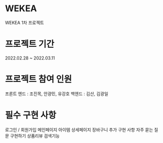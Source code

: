 # WEKEA

WEKEA 1차 프로젝트

# 프로젝트 기간

2022.02.28 ~ 2022.03.11

# 프로젝트 참여 인원

프론트 엔드 : 조진목, 안광민, 유강호 백엔드 : 김산, 김광일

# 필수 구현 사항

로그인 / 회원가입
메인페이지
아이템 상세페이지
장바구니
추가 구현 사항
자주 묻는 질문 구현하기
상품리뷰
검색기능
